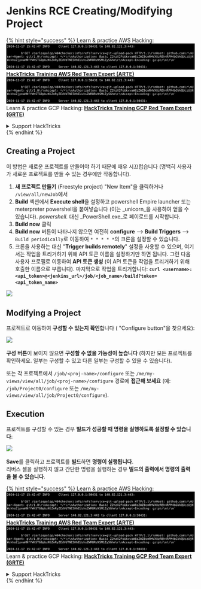 # Jenkins RCE Creating/Modifying Project

{% hint style="success" %}
Learn & practice AWS Hacking:<img src="../../.gitbook/assets/image (1).png" alt="" data-size="line">[**HackTricks Training AWS Red Team Expert (ARTE)**](https://training.hacktricks.xyz/courses/arte)<img src="../../.gitbook/assets/image (1).png" alt="" data-size="line">\
Learn & practice GCP Hacking: <img src="../../.gitbook/assets/image (2).png" alt="" data-size="line">[**HackTricks Training GCP Red Team Expert (GRTE)**<img src="../../.gitbook/assets/image (2).png" alt="" data-size="line">](https://training.hacktricks.xyz/courses/grte)

<details>

<summary>Support HackTricks</summary>

* Check the [**subscription plans**](https://github.com/sponsors/carlospolop)!
* **Join the** 💬 [**Discord group**](https://discord.gg/hRep4RUj7f) or the [**telegram group**](https://t.me/peass) or **follow** us on **Twitter** 🐦 [**@hacktricks\_live**](https://twitter.com/hacktricks\_live)**.**
* **Share hacking tricks by submitting PRs to the** [**HackTricks**](https://github.com/carlospolop/hacktricks) and [**HackTricks Cloud**](https://github.com/carlospolop/hacktricks-cloud) github repos.

</details>
{% endhint %}

## Creating a Project

이 방법은 새로운 프로젝트를 만들어야 하기 때문에 매우 시끄럽습니다 (명백히 사용자가 새로운 프로젝트를 만들 수 있는 경우에만 작동합니다).

1. **새 프로젝트 만들기** (Freestyle project) "New Item"을 클릭하거나 `/view/all/newJob`에서
2. **Build** 섹션에서 **Execute shell**을 설정하고 powershell Empire launcher 또는 meterpreter powershell을 붙여넣습니다 (이는 _unicorn_을 사용하여 얻을 수 있습니다). _powershell._ 대신 _PowerShell.exe_로 페이로드를 시작합니다.
3. **Build now** 클릭
1. **Build now** 버튼이 나타나지 않으면 여전히 **configure** --> **Build Triggers** --> `Build periodically`로 이동하여 `* * * * *`의 크론을 설정할 수 있습니다.
2. 크론을 사용하는 대신 "**Trigger builds remotely**" 설정을 사용할 수 있으며, 여기서는 작업을 트리거하기 위해 API 토큰 이름을 설정하기만 하면 됩니다. 그런 다음 사용자 프로필로 이동하여 **API 토큰 생성** (이 API 토큰을 작업을 트리거하기 위해 호출한 이름으로 부릅니다). 마지막으로 작업을 트리거합니다: **`curl <username>:<api_token>@<jenkins_url>/job/<job_name>/build?token=<api_token_name>`**

![](<../../.gitbook/assets/image (165).png>)

## Modifying a Project

프로젝트로 이동하여 **구성할 수 있는지 확인**합니다 ( "Configure button"을 찾으세요):

![](<../../.gitbook/assets/image (265).png>)

**구성** **버튼**이 보이지 않으면 **구성할 수 없을 가능성이 높습니다** (하지만 모든 프로젝트를 확인하세요. 일부는 구성할 수 있고 다른 일부는 구성할 수 있을 수 있습니다).

또는 각 프로젝트에서 `/job/<proj-name>/configure` 또는 `/me/my-views/view/all/job/<proj-name>/configure` 경로에 **접근해 보세요** (예: `/job/Project0/configure` 또는 `/me/my-views/view/all/job/Project0/configure`).

## Execution

프로젝트를 구성할 수 있는 경우 **빌드가 성공할 때 명령을 실행하도록 설정할 수 있습니다**:

![](<../../.gitbook/assets/image (98).png>)

**Save**를 클릭하고 프로젝트를 **빌드**하면 **명령이 실행됩니다**.\
리버스 셸을 실행하지 않고 간단한 명령을 실행하는 경우 **빌드의 출력에서 명령의 출력을 볼 수 있습니다**.

{% hint style="success" %}
Learn & practice AWS Hacking:<img src="../../.gitbook/assets/image (1).png" alt="" data-size="line">[**HackTricks Training AWS Red Team Expert (ARTE)**](https://training.hacktricks.xyz/courses/arte)<img src="../../.gitbook/assets/image (1).png" alt="" data-size="line">\
Learn & practice GCP Hacking: <img src="../../.gitbook/assets/image (2).png" alt="" data-size="line">[**HackTricks Training GCP Red Team Expert (GRTE)**<img src="../../.gitbook/assets/image (2).png" alt="" data-size="line">](https://training.hacktricks.xyz/courses/grte)

<details>

<summary>Support HackTricks</summary>

* Check the [**subscription plans**](https://github.com/sponsors/carlospolop)!
* **Join the** 💬 [**Discord group**](https://discord.gg/hRep4RUj7f) or the [**telegram group**](https://t.me/peass) or **follow** us on **Twitter** 🐦 [**@hacktricks\_live**](https://twitter.com/hacktricks\_live)**.**
* **Share hacking tricks by submitting PRs to the** [**HackTricks**](https://github.com/carlospolop/hacktricks) and [**HackTricks Cloud**](https://github.com/carlospolop/hacktricks-cloud) github repos.

</details>
{% endhint %}
